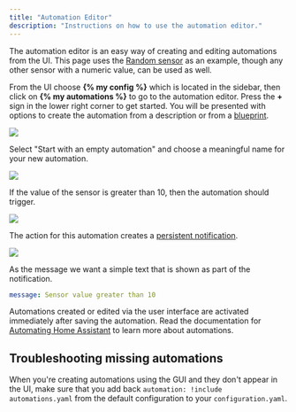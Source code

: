 ```yaml
---
title: "Automation Editor"
description: "Instructions on how to use the automation editor."
---
```


The automation editor is an easy way of creating and editing automations from the UI. This page uses the [Random sensor](/integrations/random#sensor) as an example, though any other sensor with a numeric value, can be used as well.

From the UI choose **{% my config %}** which is located in the sidebar, then click on **{% my automations %}** to go to the automation editor. Press the **+** sign in the lower right corner to get started. You will be presented with options to create the automation from a description or from a [blueprint](/automation/using_blueprints/).

<p class='img'>
  <img src='/images/docs/automation-editor/create-automation.png' />
</p>

Select "Start with an empty automation" and choose a meaningful name for your new automation.

<p class='img'>
  <img src='/images/docs/automation-editor/new-automation.png' />
</p>

If the value of the sensor is greater than 10, then the automation should trigger.

<p class='img'>
  <img src='/images/docs/automation-editor/new-trigger.png' />
</p>

The action for this automation creates a [persistent notification](/integrations/persistent_notification/).

<p class='img'>
  <img src='/images/docs/automation-editor/new-action.png' />
</p>

As the message we want a simple text that is shown as part of the notification.

```yaml
message: Sensor value greater than 10
```

Automations created or edited via the user interface are activated immediately after saving the automation. Read the documentation for [Automating Home Assistant](/getting-started/automation/) to learn more about automations.

## Troubleshooting missing automations

When you're creating automations using the GUI and they don't appear in the UI, make sure that you add back `automation: !include automations.yaml` from the default configuration to your `configuration.yaml`.
